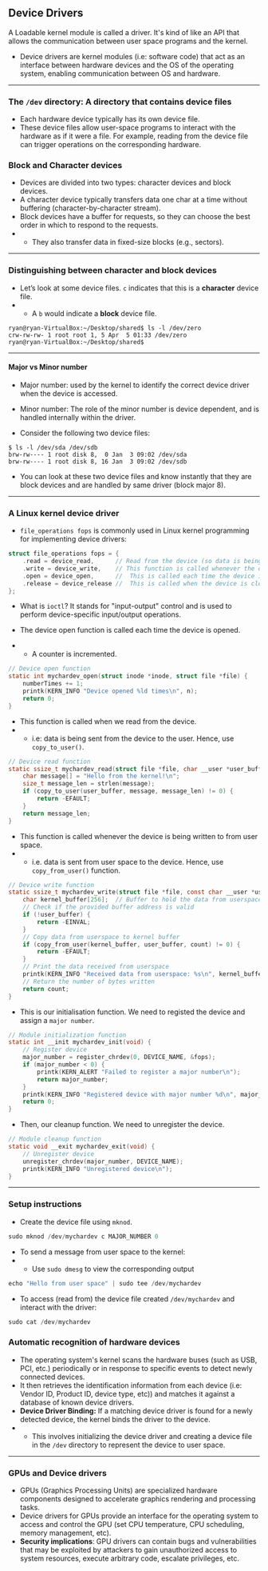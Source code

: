 ## Device Drivers

A Loadable kernel module is called a driver. It's kind of like an API that allows the communication between user space programs and the kernel.

- Device drivers are kernel modules (i.e: software code) that act as an interface between hardware devices and the OS of the operating system, enabling communication between OS and hardware.
---
### The ```/dev``` directory: A directory that contains device files

- Each hardware device typically has its own device file.
- These device files allow user-space programs to interact with the hardware as if it were a file. For example, reading from the device file can trigger operations on the corresponding hardware.

### Block and Character devices

- Devices are divided into two types: character devices and block devices.
- A character device typically transfers data one char at a time without buffering (character-by-character stream).
- Block devices have a buffer for requests, so they can choose the best order in which to respond to the requests.
- - They also transfer data in fixed-size blocks (e.g., sectors).
---
### Distinguishing between character and block devices
- Let’s look at some device files. ```c``` indicates that this is a **character** device file.
- - A ```b``` would indicate a **block** device file.
```
ryan@ryan-VirtualBox:~/Desktop/shared$ ls -l /dev/zero
crw-rw-rw- 1 root root 1, 5 Apr  5 01:33 /dev/zero
ryan@ryan-VirtualBox:~/Desktop/shared$ 
```
---
#### Major vs Minor number
- Major number: used by the kernel to identify the correct device driver when the device is accessed.
- Minor number: The role of the minor number is device dependent, and is handled internally within the driver.

- Consider the following two device files:
```
$ ls -l /dev/sda /dev/sdb
brw-rw---- 1 root disk 8,  0 Jan  3 09:02 /dev/sda
brw-rw---- 1 root disk 8, 16 Jan  3 09:02 /dev/sdb
```
- You can look at these two device files and know instantly that they are block devices and are handled by same driver (block major 8).
---
### A Linux kernel device driver
- ```file_operations fops``` is commonly used in Linux kernel programming for implementing device drivers:
```c
struct file_operations fops = { 
    .read = device_read,      // Read from the device (so data is being sent from the device to the user). Hence, use copy_to_user().
    .write = device_write,    // This function is called whenever the device is being written to from user space (i.e. data is sent from user space to the device). Hence, use copy_from_user() function.
    .open = device_open,      //  This is called each time the device is opened from user space.
    .release = device_release //  This is called when the device is closed in user space.
};

```
- What is ```ioctl```? It stands for "input-output" control and is used to perform device-specific input/output operations.

- The device open function is called each time the device is opened.
- - A counter is incremented.
```c
// Device open function
static int mychardev_open(struct inode *inode, struct file *file) {
    numberTimes += 1;
    printk(KERN_INFO "Device opened %ld times\n", n);
    return 0;
}
```
- This function is called when we read from the device.
- - i.e: data is being sent from the device to the user. Hence, use ```copy_to_user()```.
```c
// Device read function
static ssize_t mychardev_read(struct file *file, char __user *user_buffer, size_t count, loff_t *offset) {
    char message[] = "Hello from the kernel!\n";
    size_t message_len = strlen(message);
    if (copy_to_user(user_buffer, message, message_len) != 0) {
        return -EFAULT;
    }
    return message_len;
}
```
- This function is called whenever the device is being written to from user space.
- - i.e. data is sent from user space to the device. Hence, use ```copy_from_user()``` function.
```c
// Device write function
static ssize_t mychardev_write(struct file *file, const char __user *user_buffer, size_t count, loff_t *offset) {
    char kernel_buffer[256];  // Buffer to hold the data from userspace
    // Check if the provided buffer address is valid
    if (!user_buffer) {
        return -EINVAL;
    }
    // Copy data from userspace to kernel buffer
    if (copy_from_user(kernel_buffer, user_buffer, count) != 0) {
        return -EFAULT;
    }
    // Print the data received from userspace
    printk(KERN_INFO "Received data from userspace: %s\n", kernel_buffer);
    // Return the number of bytes written
    return count;
}
```
- This is our initialisation function. We need to registed the device and assign a ```major number```.
```c
// Module initialization function
static int __init mychardev_init(void) {
    // Register device
    major_number = register_chrdev(0, DEVICE_NAME, &fops);
    if (major_number < 0) {
        printk(KERN_ALERT "Failed to register a major number\n");
        return major_number;
    }
    printk(KERN_INFO "Registered device with major number %d\n", major_number);
    return 0;
}
```
- Then, our cleanup function. We need to unregister the device.
```c
// Module cleanup function
static void __exit mychardev_exit(void) {
    // Unregister device
    unregister_chrdev(major_number, DEVICE_NAME);
    printk(KERN_INFO "Unregistered device\n");
}
```
---
### Setup instructions

- Create the device file using ```mknod```.
```c
sudo mknod /dev/mychardev c MAJOR_NUMBER 0
```
- To send a message from user space to the kernel:
- - Use ```sudo dmesg``` to view the corresponding output
```c
echo "Hello from user space" | sudo tee /dev/mychardev
```
- To access (read from) the device file created ```/dev/mychardev``` and interact with the driver:
```c
sudo cat /dev/mychardev
```
### Automatic recognition of hardware devices

- The operating system's kernel scans the hardware buses (such as USB, PCI, etc.) periodically or in response to specific events to detect newly connected devices.
- It then retrieves the identification information from each device (i.e: Vendor ID, Product ID, device type, etc)) and matches it against a database of known device drivers.
- **Device Driver Binding:** If a matching device driver is found for a newly detected device, the kernel binds the driver to the device.
- - This involves initializing the device driver and creating a device file in the ```/dev``` directory to represent the device to user space.
---

### GPUs and Device drivers

- GPUs (Graphics Processing Units) are specialized hardware components designed to accelerate graphics rendering and processing tasks.
- Device drivers for GPUs provide an interface for the operating system to access and control the GPU (set CPU temperature, CPU scheduling, memory management, etc).
- **Security implications**: GPU drivers can contain bugs and vulnerabilities that may be exploited by attackers to gain unauthorized access to system resources, execute arbitrary code, escalate privileges, etc.
